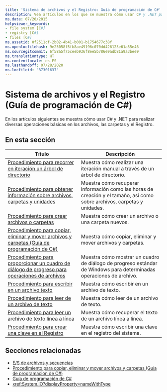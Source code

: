 ```yaml
---
title: 'Sistema de archivos y el Registro: Guía de programación de C#'
description: Vea artículos en los que se muestra cómo usar C# y .NET para realizar operaciones básicas en los archivos, las carpetas y el Registro.
ms.date: 07/20/2015
helpviewer_keywords:
- file system [C#]
- registry [C#]
- files [C#]
ms.assetid: 0f2511cf-2b02-4b41-b001-b1754677c38f
ms.openlocfilehash: 9e25058f5fb8ae49196c070dd426123e61a55e46
ms.sourcegitcommit: 6f58a5f75ceeb936f8ee5b786e9adb81a9a3bee9
ms.translationtype: HT
ms.contentlocale: es-ES
ms.lasthandoff: 07/28/2020
ms.locfileid: "87301637"
---
```

# <a name="file-system-and-the-registry-c-programming-guide"></a>Sistema de archivos y el Registro (Guía de programación de C#)

En los artículos siguientes se muestra cómo usar C# y .NET para realizar diversas operaciones básicas en los archivos, las carpetas y el Registro.

## <a name="in-this-section"></a>En esta sección

|**Título**|**Descripción**|
|---------------|---------------------|
|[Procedimiento para recorrer en iteración un árbol de directorio](how-to-iterate-through-a-directory-tree.md)|Muestra cómo realizar una iteración manual a través de un árbol de directorio.|
|[Procedimiento para obtener información sobre archivos, carpetas y unidades](how-to-get-information-about-files-folders-and-drives.md)|Muestra cómo recuperar información como las horas de creación y el tamaño, así como sobre archivos, carpetas y unidades.|
|[Procedimiento para crear archivos o carpetas](how-to-create-a-file-or-folder.md)|Muestra cómo crear un archivo o una carpeta nuevos.|
|[Procedimiento para copiar, eliminar y mover archivos y carpetas (Guía de programación de C#)](how-to-copy-delete-and-move-files-and-folders.md)|Muestra cómo copiar, eliminar y mover archivos y carpetas.|
|[Procedimiento para proporcionar un cuadro de diálogo de progreso para operaciones de archivos](how-to-provide-a-progress-dialog-box-for-file-operations.md)|Muestra cómo mostrar un cuadro de diálogo de progreso estándar de Windows para determinadas operaciones de archivo.|
|[Procedimiento para escribir en un archivo texto](how-to-write-to-a-text-file.md)|Muestra cómo escribir en un archivo de texto.|
|[Procedimiento para leer de un archivo de texto](how-to-read-from-a-text-file.md)|Muestra cómo leer de un archivo de texto.|
|[Procedimiento para leer un archivo de texto línea a línea](how-to-read-a-text-file-one-line-at-a-time.md)|Muestra cómo recuperar el texto de un archivo línea a línea.|
|[Procedimiento para crear una clave en el Registro](how-to-create-a-key-in-the-registry.md)|Muestra cómo escribir una clave en el registro del sistema.|

## <a name="related-sections"></a>Secciones relacionadas

- [E/S de archivos y secuencias](../../../standard/io/index.md)
- [Procedimiento para copiar, eliminar y mover archivos y carpetas (Guía de programación de C#)](how-to-copy-delete-and-move-files-and-folders.md)
- [Guía de programación de C#](../index.md)
- <xref:System.IO?displayProperty=nameWithType>
